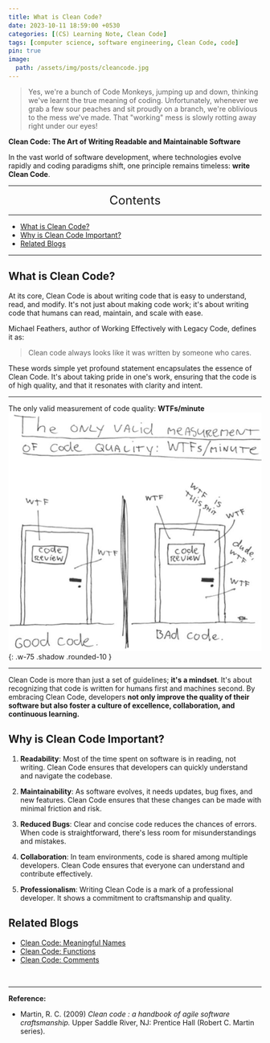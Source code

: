 ```yaml
---
title: What is Clean Code?
date: 2023-10-11 18:59:00 +0530
categories: [(CS) Learning Note, Clean Code]
tags: [computer science, software engineering, Clean Code, code]
pin: true
image:
  path: /assets/img/posts/cleancode.jpg
---
```


>Yes, we're a bunch of Code Monkeys, jumping up and down, thinking we've learnt the true meaning of coding. Unfortunately, whenever we grab a few sour peaches and sit proudly on a branch, we're oblivious to the mess we've made. That "working" mess is slowly rotting away right under our eyes!

**Clean Code: The Art of Writing Readable and Maintainable Software**

In the vast world of software development, where technologies evolve rapidly and coding paradigms shift, one principle remains timeless: **write Clean Code**.

---
<center><font size='5'> Contents </font></center>

---

<!-- TOC -->
  * [What is Clean Code?](#what-is-clean-code)
  * [Why is Clean Code Important?](#why-is-clean-code-important)
  * [Related Blogs](#related-blogs)
<!-- TOC -->

---

## What is Clean Code?

At its core, Clean Code is about writing code that is easy to understand, read, and modify. It's not just about making code work; it's about writing code that humans can read, maintain, and scale with ease.

Michael Feathers, author of Working Effectively with Legacy Code, defines it as:
> Clean code always looks like it was written by someone who cares.

These words simple yet profound statement encapsulates the essence of Clean Code. It's about taking pride in one's work, ensuring that the code is of high quality, and that it resonates with clarity and intent.

---

The only valid measurement of code quality: **WTFs/minute**
![](/assets/img/posts/cd1.png){: .w-75 .shadow .rounded-10 }

---

Clean Code is more than just a set of guidelines; **it's a mindset**. It's about recognizing that code is written for humans first and machines second. By embracing Clean Code, developers **not only improve the quality of their software but also foster a culture of excellence, collaboration, and continuous learning.**

## Why is Clean Code Important?

1. **Readability**: Most of the time spent on software is in reading, not writing. Clean Code ensures that developers can quickly understand and navigate the codebase.

2. **Maintainability**: As software evolves, it needs updates, bug fixes, and new features. Clean Code ensures that these changes can be made with minimal friction and risk.

3. **Reduced Bugs**: Clear and concise code reduces the chances of errors. When code is straightforward, there's less room for misunderstandings and mistakes.

4. **Collaboration**: In team environments, code is shared among multiple developers. Clean Code ensures that everyone can understand and contribute effectively.

5. **Professionalism**: Writing Clean Code is a mark of a professional developer. It shows a commitment to craftsmanship and quality.

## Related Blogs

- [Clean Code: Meaningful Names](/posts/Clean-Code-Meaningful-Names/)
- [Clean Code: Functions](/posts/Clean-Code-Functions/)
- [Clean Code: Comments](/posts/Clean-Code-Comments/)

<br>

---

**Reference:**

- Martin, R. C. (2009) _Clean code : a handbook of agile software craftsmanship._ Upper Saddle River, NJ: Prentice Hall (Robert C. Martin series).
